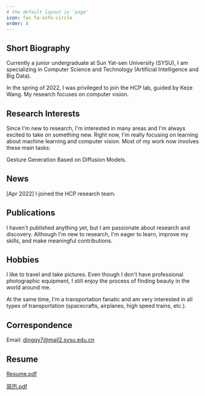 ```yaml
---
# the default layout is 'page'
icon: fas fa-info-circle
order: 4
---
```


<!-- > Add Markdown syntax content to file `_tabs/resume.md`{: .filepath } and it will show up on this page.
{: .prompt-tip } -->



## Short Biography
Currently a junior undergraduate at Sun Yat-sen University (SYSU), I am specializing in Computer Science and Technology (Artificial Intelligence and Big Data).

In the spring of 2022, I was privileged to join the HCP lab, guided by Keze Wang. My research focuses on computer vision.


## Research Interests
Since I'm new to research, I'm interested in many areas and I'm always excited to take on something new. Right now, I'm really focusing on learning about machine learning and computer vision. Most of my work now involves these main tasks:

Gesture Generation Based on Diffusion Models.

## News

[Apr 2022] I joined the HCP research team.

## Publications

I haven't published anything yet, but I am passionate about research and discovery. Although I'm new to research, I'm eager to learn, improve my skills, and make meaningful contributions.

## Hobbies

I like to travel and take pictures. Even though I don't have professional photographic equipment, I still enjoy the process of finding beauty in the world around me.

At the same time, I'm a transportation fanatic and am very interested in all types of transportation (spacecrafts, airplanes, high speed trains, etc.). 


## Correspondence
Email: dingqy7@mail2.sysu.edu.cn


## Resume
[Resume.pdf](../assets/file/resume/resume.pdf)

[简历.pdf](../assets/file/resume/resume-zh_CN.pdf)

